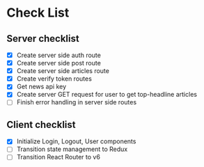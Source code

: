 # Check List

## Server checklist

- [x] Create server side auth route
- [x] Create server side post route
- [x] Create server side articles route
- [x] Create verify token routes
- [x] Get news api key
- [x] Create server GET request for user to get top-headline articles
- [ ] Finish error handling in server side routes

## Client checklist

- [x] Initialize Login, Logout, User components
- [ ] Transition state management to Redux
- [ ] Transition React Router to v6
